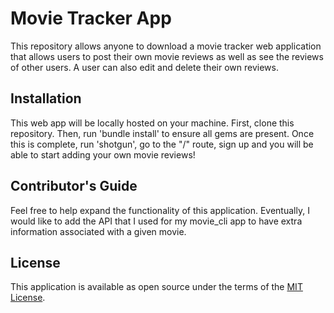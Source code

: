# Movie Tracker App

This repository allows anyone to download a movie tracker web application that allows users to post their own movie reviews as well as see the reviews of other users. A user can also edit and delete their own reviews.


## Installation

This web app will be locally hosted on your machine. First, clone this repository. Then, run 'bundle install' to ensure all gems are present. Once this is complete, run 'shotgun', go to the "/" route, sign up and you will be able to start adding your own movie reviews!

## Contributor's Guide

Feel free to help expand the functionality of this application. Eventually, I would like to add the API that I used for my movie_cli app to have extra information associated with a given movie.

## License

This application is available as open source under the terms of the [MIT License](http://opensource.org/licenses/MIT).